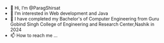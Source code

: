 - 👋 Hi, I’m @ParagShirsat
- 👀 I’m interested in Web development and Java
- 🌱 I have completed my Bachelor's of Computer Engineering from Guru Gobind Singh College of Engineering and Research Center,Nashik in 2024
- 📫 How to reach me ...

<!---
ParagShirsat/ParagShirsat is a ✨ special ✨ repository because its `README.md` (this file) appears on your GitHub profile.
You can click the Preview link to take a look at your changes.
--->
